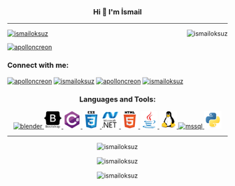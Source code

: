 <h3 align="center">Hi 👋 I'm İsmail</h1>
<hr>

<p align="left"> <img align="right" src="https://shields-io-visitor-counter.herokuapp.com/badge?page=ismailoksuz&label=Visitors&labelColor=000000&logo=GitHub&logoColor=FFFFFF&color=DD2727&style=for-the-badge" alt="ismailoksuz"/> </p>

<p align="left"> <a href="https://github.com/ryo-ma/github-profile-trophy"><img src="https://github-profile-trophy.vercel.app/?username=ismailoksuz" alt="ismailoksuz" /></a> </p>

<p align="left"> <a href="https://twitter.com/apolloncreon" target="blank"><img src="https://img.shields.io/twitter/follow/apolloncreon?logo=twitter&style=for-the-badge" alt="apolloncreon" /></a> </p>

<h3 align="left">Connect with me:</h3>
<p align="left">
<a href="https://twitter.com/apolloncreon" target="blank"><img align="center" src="https://raw.githubusercontent.com/rahuldkjain/github-profile-readme-generator/master/src/images/icons/Social/twitter.svg" alt="apolloncreon" height="30" width="40" /></a>
<a href="https://linkedin.com/in/ismailoksuz" target="blank"><img align="center" src="https://raw.githubusercontent.com/rahuldkjain/github-profile-readme-generator/master/src/images/icons/Social/linked-in-alt.svg" alt="ismailoksuz" height="30" width="40" /></a>
<a href="https://instagram.com/apolloncreon" target="blank"><img align="center" src="https://raw.githubusercontent.com/rahuldkjain/github-profile-readme-generator/master/src/images/icons/Social/instagram.svg" alt="apolloncreon" height="30" width="40" /></a>
<a href="https://www.hackerrank.com/ismailoksuz" target="blank"><img align="center" src="https://raw.githubusercontent.com/rahuldkjain/github-profile-readme-generator/master/src/images/icons/Social/hackerrank.svg" alt="ismailoksuz" height="30" width="40" /></a>
</p>

<div align="center">
  
<h3 align="center">Languages and Tools:</h3>
<p align="center"> <a href="https://www.blender.org/" target="_blank" rel="noreferrer"> <img src="https://download.blender.org/branding/community/blender_community_badge_white.svg" alt="blender" width="40" height="40"/> </a> <a href="https://getbootstrap.com" target="_blank" rel="noreferrer"> <img src="https://raw.githubusercontent.com/devicons/devicon/master/icons/bootstrap/bootstrap-plain-wordmark.svg" alt="bootstrap" width="40" height="40"/> </a> <a href="https://www.w3schools.com/cs/" target="_blank" rel="noreferrer"> <img src="https://raw.githubusercontent.com/devicons/devicon/master/icons/csharp/csharp-original.svg" alt="csharp" width="40" height="40"/> </a> <a href="https://www.w3schools.com/css/" target="_blank" rel="noreferrer"> <img src="https://raw.githubusercontent.com/devicons/devicon/master/icons/css3/css3-original-wordmark.svg" alt="css3" width="40" height="40"/> </a> <a href="https://dotnet.microsoft.com/" target="_blank" rel="noreferrer"> <img src="https://raw.githubusercontent.com/devicons/devicon/master/icons/dot-net/dot-net-original-wordmark.svg" alt="dotnet" width="40" height="40"/> </a> <a href="https://www.w3.org/html/" target="_blank" rel="noreferrer"> <img src="https://raw.githubusercontent.com/devicons/devicon/master/icons/html5/html5-original-wordmark.svg" alt="html5" width="40" height="40"/> </a> <a href="https://www.java.com" target="_blank" rel="noreferrer"> <img src="https://raw.githubusercontent.com/devicons/devicon/master/icons/java/java-original.svg" alt="java" width="40" height="40"/> </a> <a href="https://www.linux.org/" target="_blank" rel="noreferrer"> <img src="https://raw.githubusercontent.com/devicons/devicon/master/icons/linux/linux-original.svg" alt="linux" width="40" height="40"/> </a> <a href="https://www.microsoft.com/en-us/sql-server" target="_blank" rel="noreferrer"> <img src="https://www.svgrepo.com/show/303229/microsoft-sql-server-logo.svg" alt="mssql" width="40" height="40"/> </a> <a href="https://www.python.org" target="_blank" rel="noreferrer"> <img src="https://raw.githubusercontent.com/devicons/devicon/master/icons/python/python-original.svg" alt="python" width="40" height="40"/> </a> </p>
<hr>



<p><img align="center" src="https://github-readme-stats.vercel.app/api?username=ismailoksuz&show_icons=true&locale=en" alt="ismailoksuz" /></p>

<p><img align="center" src="https://github-readme-streak-stats.herokuapp.com/?user=ismailoksuz&" alt="ismailoksuz" /></p>
  
<p><img align="center" src="https://github-readme-stats.vercel.app/api/top-langs?username=ismailoksuz&show_icons=true&locale=en&layout=compact" alt="ismailoksuz" /></p>
  
</div>



